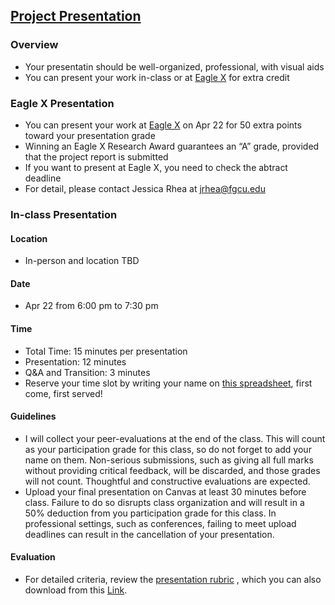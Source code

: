 ## [Project Presentation](https://aselshall.github.io/pr/hw/presentation)

### Overview 
- Your presentatin should be well-organized, professional, with visual aids
- You can present your work in-class or at [Eagle X](https://www.fgcu.edu/eaglex) for extra credit

### Eagle X Presentation
- You can present your work at [Eagle X](https://www.fgcu.edu/eaglex) on Apr 22 for 50 extra points toward your presentation grade
- Winning an Eagle X Research Award guarantees an “A” grade, provided that the project report is submitted
- If you want to present at Eagle X, you need to check the abtract deadline
- For detail, please contact Jessica Rhea at jrhea@fgcu.edu 

### In-class Presentation 

#### Location
- In-person and location TBD 

#### Date 
- Apr 22 from 6:00 pm to 7:30 pm 

#### Time  
- Total Time: 15 minutes per presentation
- Presentation: 12 minutes
- Q&A and Transition: 3 minutes
- Reserve your time slot by writing your name on [this spreadsheet](https://docs.google.com/spreadsheets/d/1G-99MJ8G02TWRa-Wj1ddzGLvPtAC-wa310zh5G30alo/edit?usp=sharing), first come, first served!

#### Guidelines
- I will collect your peer-evaluations at the end of the class. This will count as your participation grade for this class, so do not forget to add your name on them. Non-serious submissions, such as giving all full marks without providing critical feedback, will be discarded, and those grades will not count. Thoughtful and constructive evaluations are expected.
- Upload your final presentation on Canvas at least 30 minutes before class. Failure to do so disrupts class organization and will result in a 50% deduction from you participation grade for this class. In professional settings, such as conferences, failing to meet upload deadlines can result in the cancellation of your presentation.

#### Evaluation
- For detailed criteria, review the [presentation rubric](https://aselshall.github.io/rm/hw/presentation-rubric) , which you can also download from this [Link](https://aselshall.github.io/rm/hw/Presentation%20rubric.docx).

